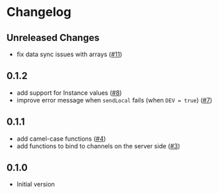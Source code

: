 # Changelog

## Unreleased Changes

- fix data sync issues with arrays ([#11](https://github.com/seaofvoices/crosswalk-channels/pull/11))

## 0.1.2

- add support for Instance values ([#8](https://github.com/seaofvoices/crosswalk-channels/pull/8))
- improve error message when `sendLocal` fails (when `DEV = true`) ([#7](https://github.com/seaofvoices/crosswalk-channels/pull/7))

## 0.1.1

- add camel-case functions ([#4](https://github.com/seaofvoices/crosswalk-channels/pull/4))
- add functions to bind to channels on the server side ([#3](https://github.com/seaofvoices/crosswalk-channels/pull/3))

## 0.1.0

- Initial version
